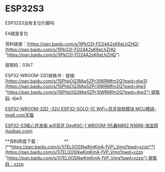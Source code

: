 # ESP32S3

ESP32S3没有复位引脚吗

EA就是复位

资料链接：[https://pan.baidu.com/s/1lPkO2I-FD24A2sK6eLhZHQ](https://pan.baidu.com/s/1lPkO2I-FD24A2sK6eLhZHQ "https://pan.baidu.com/s/1lPkO2I-FD24A2sK6eLhZHQ")

提取码：03k7

ESP32-WROOM-32D规格书：链接: [https://pan.baidu.com/s/1SPhbOQ3Mw5ZPr3IWRMfm2Q?pwd=djw3](https://pan.baidu.com/s/1SPhbOQ3Mw5ZPr3IWRMfm2Q?pwd=djw3 "https://pan.baidu.com/s/1SPhbOQ3Mw5ZPr3IWRMfm2Q?pwd=djw3") 提取码: djw3

[ESP32-WROOM-32D -32U ESP32-SOLO-1C WiFi+蓝牙双核模块 MCU模组-tmall.com天猫](https://detail.tmall.com/item.htm?_u=62teeq1c9523\&id=650560064941\&spm=a1z09.2.0.0.3a7f2e8dKujOVC\&skuId=4871176447635 "ESP32-WROOM-32D -32U ESP32-SOLO-1C WiFi+蓝牙双核模块 MCU模组-tmall.com天猫")

[ESP32-S3核心开发板 wifi蓝牙 DevKitC-1 WROOM-1乐鑫N8R2 N16R8-淘宝网 (taobao.com)](https://item.taobao.com/item.htm?spm=a21n57.1.0.0.6ac4523caZeDce\&id=718248966902\&ns=1\&abbucket=7#detail "ESP32-S3核心开发板 wifi蓝牙 DevKitC-1 WROOM-1乐鑫N8R2 N16R8-淘宝网 (taobao.com)")

\*\*资料网盘下载：                    \*\*[**https://pan.baidu.com/s/1i7EL0OSNwKmKmA-fVP\_Vmg?pwd=xzzp**](https://pan.baidu.com/s/1i7EL0OSNwKmKmA-fVP_Vmg?pwd=xzzp "https://pan.baidu.com/s/1i7EL0OSNwKmKmA-fVP_Vmg?pwd=xzzp") 提取码：xzzp
